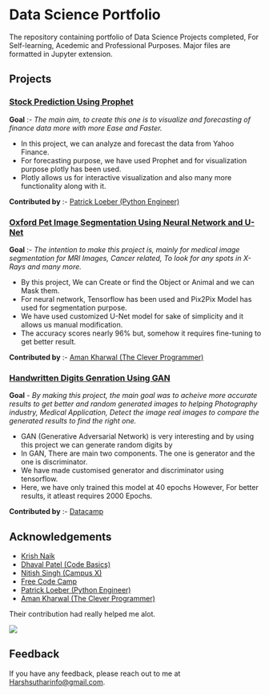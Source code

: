 
# Data Science Portfolio

The repository containing portfolio of Data Science Projects completed, For Self-learning, Acedemic and Professional Purposes. Major files are formatted in Jupyter extension.



## Projects

### [Stock Prediction Using Prophet](https://github.com/HarshMistry1/Data_science_projects/tree/master/Stock%20prediction%20using%20streamlit)
**Goal** :- *The main aim, to create this one is to visualize and forecasting of finance data more with more Ease and Faster.*
- In this project, we can analyze and forecast the data from Yahoo Finance.
- For forecasting purpose, we have used Prophet and for visualization purpose plotly has been used.
- Plotly allows us for interactive visualization and also many more functionality along with it.

**Contributed by** :- [Patrick Loeber (Python Engineer)](https://www.python-engineer.com/)

### [Oxford Pet Image Segmentation Using Neural Network and U-Net](https://github.com/HarshMistry1/Data_science_projects/tree/master/Image%20Segmentation%20Using%20U-Net)
**Goal** :- *The intention to make this project is, mainly for medical image segmentation for MRI Images, Cancer related, To look for any spots in X-Rays and many more.*
- By this project, We can Create or find the Object or Animal and we can Mask them.
- For neural network, Tensorflow has been used and Pix2Pix Model has used for segmentation purpose.
- We have used customized U-Net model for sake of simplicity and it allows us manual modification.
- The accuracy scores nearly 96% but, somehow it requires fine-tuning to get better result.

**Contributed by** :- [Aman Kharwal (The Clever Programmer)](https://thecleverprogrammer.com/)

### [Handwritten Digits Genration Using GAN](https://github.com/HarshMistry1/Data_science_projects/tree/master/Handwritten%20Digits%20Generation%20Using%20G.A.N)
**Goal** - *By making this project, the main goal was to acheive more accurate results to get better and random generated images to helping Photography industry, Medical Application, Detect the image real images to compare the generated results to find the right one.*
- GAN (Generative Adversarial Network) is very interesting and by using this project we can generate random digits by
- In GAN, There are main two components. The one is generator and the one is discriminator.
- We have made customised generator and discriminator using tensorflow.
- Here, we have only trained this model at 40 epochs However, For better results, it atleast requires 2000 Epochs.

**Contributed by** :- [Datacamp](https://www.datacamp.com/)
## Acknowledgements

 - [Krish Naik](https://www.youtube.com/@krishnaik06)
 - [Dhaval Patel (Code Basics)](https://www.youtube.com/channel/UCh9nVJoWXmFb7sLApWGcLPQ)
 - [Nitish Singh (Campus X)](https://www.youtube.com/@campusx-official)
 - [Free Code Camp](https://www.youtube.com/c/freecodecamp/videos)
 - [Patrick Loeber (Python Engineer)](https://www.python-engineer.com/)
 - [Aman Kharwal (The Clever Programmer)](https://thecleverprogrammer.com/)

Their contribution had really helped me alot.

![](hhttps://github.com/HarshMistry1/Data_science_projects/blob/master/stock_pred_and_forecasting.gif)


## Feedback

If you have any feedback, please reach out to me at Harshsutharinfo@gmail.com.

